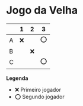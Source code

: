 # Jogo da Velha

|   | 1 | 2 | 3 |
|---|---|---|---|
| A |❌ |   |⭕ |
| B |   |❌ |   |
| C |   |   | ⭕|

**Legenda**

- ❌ Primeiro jogador 
- ⭕ Segundo jogador